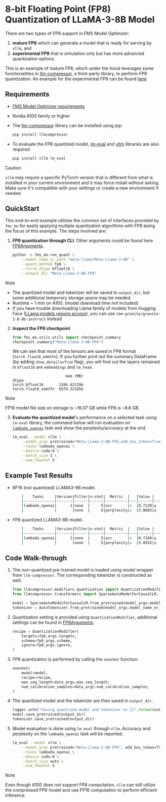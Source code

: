 # 8-bit Floating Point (FP8) Quantization of LLaMA-3-8B Model

There are two types of FP8 support in FMS Model Optimizer:

1. **mature FP8** which can generate a model that is ready for serving by `vllm`, and
2. **experimental FP8** that is simulation only but has more advanced quantization options.

This is an example of mature FP8, which under the hood leverages some functionalities in [llm-compressor](https://github.com/vllm-project/llm-compressor), a third-party library, to perform FP8 quantization. An example for the experimental FP8 can be found [here](../DQ_SQ/README.md)

## Requirements

- [FMS Model Optimizer requirements](../../README.md#requirements)
- Nvidia A100 family or higher
- The [llm-compressor](https://github.com/vllm-project/llm-compressor) library can be installed using pip:

    ```bash
    pip install llmcompressor
    ```
- To evaluate the FP8 quantized model, [lm-eval](https://github.com/EleutherAI/lm-evaluation-harness) and [vllm](https://github.com/vllm-project/vllm) libraries are also required.
    ```bash
    pip install vllm lm_eval
    ```

> [!CAUTION]
> `vllm` may require a specific PyTorch version that is different from what is installed in your current environment and it may force install without asking. Make sure it's compatible with your settings or create a new environment if needed.

## QuickStart
This end-to-end example utilizes the common set of interfaces provided by `fms_mo` for easily applying multiple quantization algorithms with FP8 being the focus of this example. The steps involved are:

1. **FP8 quantization through CLI**. Other arguments could be found here [FP8Arguments](../../fms_mo/training_args.py#L84).

    ```bash
    python -m fms_mo.run_quant \
        --model_name_or_path "meta-llama/Meta-Llama-3-8B" \
        --quant_method fp8 \
        --torch_dtype bfloat16 \
        --output_dir "Meta-Llama-3-8B-FP8"
    ```

> [!NOTE]
> - The quantized model and tokenizer will be saved to `output_dir`, but some additional temporary storage space may be needed.
> - Runtime ~ 1 min on A100. (model download time not included)
> - If you have trouble downloading Llama family of models from Hugging Face ([LLama models require access](https://www.llama.com/docs/getting-the-models/hugging-face/)), you can use `ibm-granite/granite-3.0-8b-instruct` instead

2. **Inspect the FP8 checkpoint**

    ```python
    from fms_mo.utils.utils import checkpoint_summary
    checkpoint_summary("Meta-Llama-3-8B-FP8")
    ```

    We can see that most of the tensors are saved in FP8 format (`torch.float8_e4m3fn`). If you further print out the summary DataFrame (by adding `show_details=True` flag), you will find out the layers remained in `bfloat16` are `embeddings` and `lm_head`. 

    ```
                            mem (MB)
    dtype                           
    torch.bfloat16       2104.631296
    torch.float8_e4m3fn  6979.321856
    ```
> [!NOTE]
> FP16 model file size on storage is ~16.07 GB while FP8 is ~8.6 GB.

3. **Evaluate the quantized model**'s performance on a selected task using `lm-eval` library, the command below will run evaluation on [`lambada_openai`](https://huggingface.co/datasets/EleutherAI/lambada_openai) task and show the perplexity/accuracy at the end.

    ```bash
    lm_eval --model vllm \
        --model_args pretrained="Meta-Llama-3-8B-FP8,add_bos_token=True,dtype=float16,enforce_eager=True" \
        --tasks lambada_openai \
        --device cuda:0 \
        --batch_size 1 \
        --num_fewshot 5
    ```

## Example Test Results
- BF16 (not quantized) LLAMA3-8B model.
    ``` bash
        |    Tasks     |Version|Filter|n-shot|  Metric  |   |Value |   |Stderr|
        |--------------|------:|------|-----:|----------|---|-----:|---|-----:|
        |lambada_openai|      1|none  |     5|acc       |↑  |0.7120|±  |0.0287|
        |              |       |none  |     5|perplexity|↓  |3.8683|±  |0.3716|
    ```

- FP8 quantized LLAMA3-8B model.
    ``` bash
        |    Tasks     |Version|Filter|n-shot|  Metric  |   |Value |   |Stderr|
        |--------------|------:|------|-----:|----------|---|-----:|---|-----:|
        |lambada_openai|      1|none  |     5|acc       |↑  |0.7160|±  |0.0286|
        |              |       |none  |     5|perplexity|↓  |3.8915|±  |0.3727|
    ```

## Code Walk-through

1. The non-quantized pre-trained model is loaded using model wrapper from `llm-compressor`. The corresponding tokenizer is constructed as well.

    ```python
    from llmcompressor.modifiers.quantization import QuantizationModifier
    from llmcompressor.transformers import SparseAutoModelForCausalLM, oneshot

    model = SparseAutoModelForCausalLM.from_pretrained(model_args.model_name_or_path, torch_dtype=model_args.torch_dtype)
    tokenizer = AutoTokenizer.from_pretrained(model_args.model_name_or_path)
    ```

2. Quantization setting is provided using `QuantizationModifier`, additional settings can be found in [FP8Arguments](../../fms_mo/training_args.py#L84).

    ```python
    recipe = QuantizationModifier(
        targets=fp8_args.targets,
        scheme=fp8_args.scheme,
        ignore=fp8_args.ignore,
    )
    ```

3. FP8 quantization is performed by calling the `oneshot` function.
    ```python
    oneshot(
        model=model,
        recipe=recipe,
        max_seq_length=data_args.max_seq_length,
        num_calibration_samples=data_args.num_calibration_samples,
    )
    ```

4. The quantized model and the tokenizer are then saved in `output_dir`.

    ```python
    logger.info("Saving quantized model and tokenizer to {}".format(output_dir))
    model.save_pretrained(output_dir)
    tokenizer.save_pretrained(output_dir)
    ```

5. Model evaluation is done using `lm_eval` through `vllm`. Accuracy and perplexity on the `lambada_openai` task will be reported.

    ```bash
    lm_eval --model vllm \
        --model_args pretrained="Meta-Llama-3-8B-FP8", add_bos_token=True, dtype="float16", enforce_eager=True \
        --tasks lambada_openai \
        --device cuda:0 \
        --batch_size auto \
        --num_fewshot 5
    ```

> [!NOTE]
> Even though A100 does not support FP8 computation, `vllm` can still utilize the compressed FP8 model and use FP16 computation to perform efficient inference.

